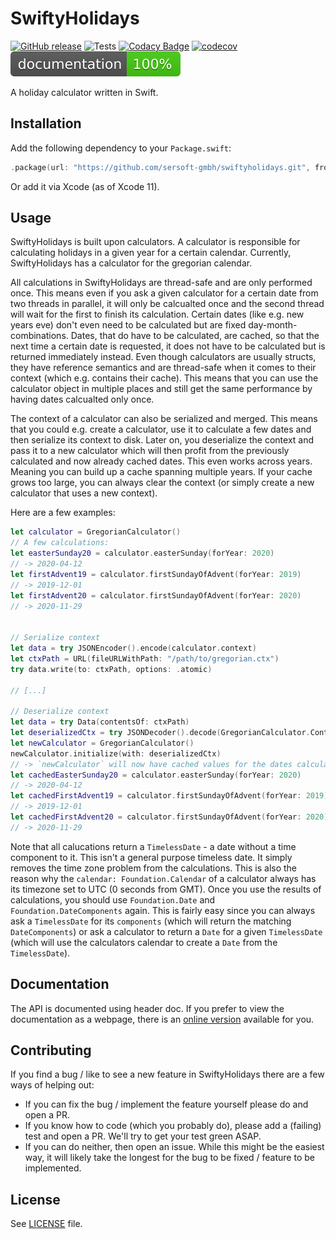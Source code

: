 # SwiftyHolidays

[![GitHub release](https://img.shields.io/github/release/sersoft-gmbh/SwiftyHolidays.svg?style=flat)](https://github.com/sersoft-gmbh/SwiftyHolidays/releases/latest)
![Tests](https://github.com/sersoft-gmbh/SwiftyHolidays/workflows/Tests/badge.svg)
[![Codacy Badge](https://api.codacy.com/project/badge/Grade/b5898f7d9f6c4b4f93e753e219e3a3d0)](https://www.codacy.com/gh/sersoft-gmbh/SwiftyHolidays?utm_source=github.com&amp;utm_medium=referral&amp;utm_content=sersoft-gmbh/SwiftyHolidays&amp;utm_campaign=Badge_Grade)
[![codecov](https://codecov.io/gh/sersoft-gmbh/SwiftyHolidays/branch/master/graph/badge.svg)](https://codecov.io/gh/sersoft-gmbh/SwiftyHolidays)
[![jazzy](https://raw.githubusercontent.com/sersoft-gmbh/SwiftyHolidays/gh-pages/badge.svg?sanitize=true)](https://sersoft-gmbh.github.io/SwiftyHolidays)

A holiday calculator written in Swift.

## Installation

Add the following dependency to your `Package.swift`:
```swift
.package(url: "https://github.com/sersoft-gmbh/swiftyholidays.git", from: "1.0.0"),
```

Or add it via Xcode (as of Xcode 11).

## Usage

SwiftyHolidays is built upon calculators. A calculator is responsible for calculating holidays in a given year for a certain calendar. Currently, SwiftyHolidays has a calculator for the gregorian calendar.

All calculations in SwiftyHolidays are thread-safe and are only performed once. This means even if you ask a given calculator for a certain date from two threads in parallel, it will only be calcualted once and the second thread will wait for the first to finish its calculation.
Certain dates (like e.g. new years eve) don't even need to be calculated but are fixed day-month-combinations. Dates, that do have to be calculated, are cached, so that the next time a certain date is requested, it does not have to be calculated but is returned immediately instead.
Even though calculators are usually structs, they have reference semantics and are thread-safe when it comes to their context (which e.g. contains their cache). This means that you can use the calculator object in multiple places and still get the same performance by having dates calcualted only once.

The context of a calculator can also be serialized and merged. This means that you could e.g. create a calculator, use it to calculate a few dates and then serialize its context to disk. Later on, you deserialize the context and pass it to a new calculator which will then profit from the previously calculated and now already cached dates. This even works across years. Meaning you can build up a cache spanning multiple years. If your cache grows too large, you can always clear the context (or simply create a new calculator that uses a new context).

Here are a few examples:

```swift
let calculator = GregorianCalculator()
// A few calculations:
let easterSunday20 = calculator.easterSunday(forYear: 2020)
// -> 2020-04-12
let firstAdvent19 = calculator.firstSundayOfAdvent(forYear: 2019)
// -> 2019-12-01
let firstAdvent20 = calculator.firstSundayOfAdvent(forYear: 2020)
// -> 2020-11-29


// Serialize context
let data = try JSONEncoder().encode(calculator.context)
let ctxPath = URL(fileURLWithPath: "/path/to/gregorian.ctx")
try data.write(to: ctxPath, options: .atomic)

// [...]

// Deserialize context
let data = try Data(contentsOf: ctxPath)
let deserializedCtx = try JSONDecoder().decode(GregorianCalculator.Context.self, from: data)
let newCalculator = GregorianCalculator()
newCalculator.initialize(with: deserializedCtx)
// -> `newCalculator` will now have cached values for the dates calculated above. So the following calls will use the cached values instead of recalculating them.
let cachedEasterSunday20 = calculator.easterSunday(forYear: 2020)
// -> 2020-04-12
let cachedFirstAdvent19 = calculator.firstSundayOfAdvent(forYear: 2019)
// -> 2019-12-01
let cachedFirstAdvent20 = calculator.firstSundayOfAdvent(forYear: 2020)
// -> 2020-11-29
```

Note that all calucations return a `TimelessDate` - a date without a time component to it. This isn't a general purpose timeless date. It simply removes the time zone problem from the calculations. This is also the reason why the `calendar: Foundation.Calendar` of a calculator always has its timezone set to UTC (0 seconds from GMT).
Once you use the results of calculations, you should use `Foundation.Date` and `Foundation.DateComponents` again. This is fairly easy since you can always ask a `TimelessDate` for its `components` (which will return the matching `DateComponents`) or ask a calculator to return a `Date` for a given `TimelessDate` (which will use the calculators calendar to create a `Date` from the `TimelessDate`).

## Documentation

The API is documented using header doc. If you prefer to view the documentation as a webpage, there is an [online version](https://sersoft-gmbh.github.io/SwiftyHolidays) available for you.

## Contributing

If you find a bug / like to see a new feature in SwiftyHolidays there are a few ways of helping out:

-   If you can fix the bug / implement the feature yourself please do and open a PR.
-   If you know how to code (which you probably do), please add a (failing) test and open a PR. We'll try to get your test green ASAP.
-   If you can do neither, then open an issue. While this might be the easiest way, it will likely take the longest for the bug to be fixed / feature to be implemented.

## License

See [LICENSE](./LICENSE) file.
